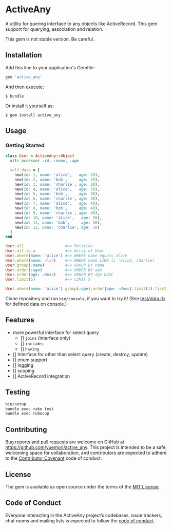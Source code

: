 # ActiveAny

A utility for quering interface to any objects like ActiveRecord. This gem support for querying, association and relation.

This gem is not stable version. Be careful.

## Installation

Add this line to your application's Gemfile:

```ruby
gem 'active_any'
```

And then execute:

    $ bundle

Or install it yourself as:

    $ gem install active_any

## Usage

### Getting Started

```ruby
class User < ActiveAny::Object
  attr_accessor :id, :name, :age

  self.data = [
    new(id: 1, name: 'alice',   age: 20),
    new(id: 2, name: 'bob',     age: 20),
    new(id: 3, name: 'charlie', age: 20),
    new(id: 4, name: 'alice',   age: 30),
    new(id: 5, name: 'bob',     age: 30),
    new(id: 6, name: 'charlie', age: 30),
    new(id: 7, name: 'alice',   age: 40),
    new(id: 8, name: 'bob',     age: 40),
    new(id: 9, name: 'charlie', age: 40),
    new(id: 10, name: 'alice',   age: 50),
    new(id: 11, name: 'bob',     age: 50),
    new(id: 12, name: 'charlie', age: 50)
  ]
end

User.all                  #=> Relation
User.all.to_a             #=> Array of User
User.where(name: 'alice') #=> WHERE name equals alice
User.where(name: /li/)    #=> WHERE name LIKE li (alice, charlie)
User.group(:name)         #=> GROUP BY name
User.order(:age)          #=> ORDER BY age
User.order(age: :desc)    #=> ORDER BY age DESC
User.limit(5)             #=> LIMIT 5

User.where(name: 'alice').group(:age).order(age: :desc).limit(1).first # Chain
```

Clone repository and run `bin/console`, if you want to try it!
(See [test/data.rb](test/data.rb) for defined data on console.)

## Features

- more powerful interface for select query
  - [] `joins` (interface only)
  - [] `includes`
  - [] `having`
- [] Interface for other than select query (create, destroy, update)
- [] enum support
- [] logging
- [] scoping
- [] ActiveRecord integration

## Testing

```sh
bin/setup
bundle exec rake test
bundle exec rubocop
```

## Contributing

Bug reports and pull requests are welcome on GitHub at https://github.com/yuemori/active_any. This project is intended to be a safe, welcoming space for collaboration, and contributors are expected to adhere to the [Contributor Covenant](http://contributor-covenant.org) code of conduct.

## License

The gem is available as open source under the terms of the [MIT License](http://opensource.org/licenses/MIT).

## Code of Conduct

Everyone interacting in the ActiveAny project’s codebases, issue trackers, chat rooms and mailing lists is expected to follow the [code of conduct](https://github.com/[USERNAME]/active_any/blob/master/CODE_OF_CONDUCT.md).
